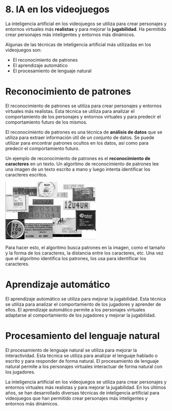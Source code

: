 
# 8. IA en los videojuegos

La inteligencia artificial en los videojuegos se utiliza para crear personajes y entornos virtuales más **realistas** y para mejorar la **jugabilidad**. Ha permitido crear personajes más inteligentes y entornos más dinámicos.

Algunas de las técnicas de inteligencia artificial más utilizadas en los videojuegos son:

- El reconocimiento de patrones
- El aprendizaje automático
- El procesamiento de lenguaje natural

# Reconocimiento de patrones

El reconocimiento de patrones se utiliza para crear personajes y entornos virtuales más realistas. Esta técnica se utiliza para analizar el comportamiento de los personajes y entornos virtuales y para predecir el comportamiento futuro de los mismos.

El reconocimiento de patrones es una técnica de **análisis de datos** que se utiliza para extraer información útil de un conjunto de datos. Se puede utilizar para encontrar patrones ocultos en los datos, así como para predecir el comportamiento futuro.

Un ejemplo de reconocimiento de patrones es el **reconocimiento de caracteres** en un texto. Un algoritmo de reconocimiento de patrones lee una imagen de un texto escrito a mano y luego intenta identificar los caracteres escritos.

![](img/2023-01-11-09-18-39.png)

Para hacer esto, el algoritmo busca patrones en la imagen, como el tamaño y la forma de los caracteres, la distancia entre los caracteres, etc. Una vez que el algoritmo identifica los patrones, los usa para identificar los caracteres.

# Aprendizaje automático

El aprendizaje automático se utiliza para mejorar la jugabilidad. Esta técnica se utiliza para analizar el comportamiento de los jugadores y aprender de ellos. El aprendizaje automático permite a los personajes virtuales adaptarse al comportamiento de los jugadores y mejorar la jugabilidad.

# Procesamiento del lenguaje natural

El procesamiento de lenguaje natural se utiliza para mejorar la interactividad. Esta técnica se utiliza para analizar el lenguaje hablado o escrito y para responder de forma natural. El procesamiento de lenguaje natural permite a los personajes virtuales interactuar de forma natural con los jugadores.

La inteligencia artificial en los videojuegos se utiliza para crear personajes y entornos virtuales más realistas y para mejorar la jugabilidad. En los últimos años, se han desarrollado diversas técnicas de inteligencia artificial para videojuegos que han permitido crear personajes más inteligentes y entornos más dinámicos.
